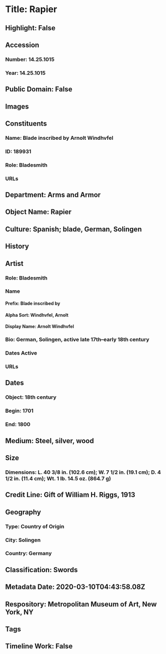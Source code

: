 # Title: Rapier
## Highlight: False
## Accession
### Number: 14.25.1015
### Year: 14.25.1015
## Public Domain: False
## Images
## Constituents
### Name: Blade inscribed by Arnolt Windhvfel
### ID: 189931
### Role: Bladesmith
### URLs
## Department: Arms and Armor
## Object Name: Rapier
## Culture: Spanish; blade, German, Solingen
## History
## Artist
### Role: Bladesmith
### Name
#### Prefix: Blade inscribed by
#### Alpha Sort: Windhvfel, Arnolt
#### Display Name: Arnolt Windhvfel
### Bio: German, Solingen, active late 17th–early 18th century
### Dates Active
### URLs
## Dates
### Object: 18th century
### Begin: 1701
### End: 1800
## Medium: Steel, silver, wood
## Size
### Dimensions: L. 40 3/8 in. (102.6 cm); W. 7 1/2 in. (19.1 cm); D. 4 1/2 in. (11.4 cm); Wt. 1 lb. 14.5 oz. (864.7 g)
## Credit Line: Gift of William H. Riggs, 1913
## Geography
### Type: Country of Origin
### City: Solingen
### Country: Germany
## Classification: Swords
## Metadata Date: 2020-03-10T04:43:58.08Z
## Respository: Metropolitan Museum of Art, New York, NY
## Tags
## Timeline Work: False